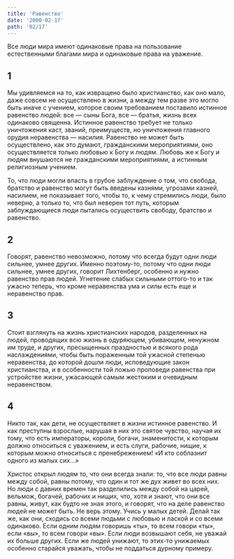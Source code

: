 ```yaml
---
title: 'Равенство'
date: '2000-02-17'
path: '02/17'
---
```


Все люди мира имеют одинаковые права на пользование естественными благами мира и одинаковые права на уважение.
<!-- {.intro} -->

## 1

Мы удивляемся на то, как извращено было христианство, как оно мало, даже совсем не осуществлено в жизни, а между тем разве это могло быть иначе с учением, которое своим требованием поставило истинное равенство людей: все — сыны Бога, все — братья, жизнь всех одинаково священна. Истинное равенство требует не только уничтожения каст, званий, преимуществ, но уничтожения главного орудия неравенства — насилия. Равенство не может быть осуществлено, как это думают, гражданскими мероприятиями, оно осуществляется только любовью к Богу и людям. Любовь же к Богу и людям внушаются не гражданскими мероприятиями, а истинным религиозным учением.

То, что люди могли впасть в грубое заблуждение о том, что свобода, братство и равенство могут быть введены казнями, угрозами казней, насилием, не показывает того, чтобы то, к чему стремились люди, было неверно, а только то, что был неверен тот путь, которым заблуждающиеся люди пытались осуществить свободу, братство и равенство.

## 2

Говорят, равенство невозможно, потому что всегда будут одни люди сильнее, умнее других. Именно поэтому-то, потому что одни люди сильнее, умнее других, говорит Лихтенберг, особенно и нужно равенство прав людей. Угнетение слабых сильными оттого-то и так ужасно теперь, что кроме неравенства ума и силы есть еще и неравенство прав.

## 3

Стоит взглянуть на жизнь христианских народов, разделенных на людей, проводящих всю жизнь в одуряющем, убивающем, ненужном им труде, и других, пресыщенных праздностью и всякого рода наслаждениями, чтобы быть пораженным той ужасной степенью неравенства, до которой дошли люди, исповедующие закон христианства, и в особенности той ложью проповеди равенства при устройстве жизни, ужасающей самым жестоким и очевидным неравенством.

## 4

Никто так, как дети, не осуществляет в жизни истинное равенство. И как преступны взрослые, нарушая в них это святое чувство, научая их тому, что есть императоры, короли, богачи, знаменитости, к которым должно относиться с уважением, и есть слуги, рабочие, нищие, к которым можно относиться с пренебрежением! «И кто соблазнит одного из малых сих...»

Христос открыл людям то, что они всегда знали: то, что все люди равны между собой, равны потому, что один и тот же дух живет во всех них. Но люди с давних времен так разделились между собой на царей, вельмож, богачей, рабочих и нищих, что, хотя и знают, что они все равны, живут, как будто не зная этого, и говорят, что на деле равенство людей не может быть. Не верь этому. Учись у малых детей. Делай так же, как они, сходись со всеми людьми с любовью и лаской и со всеми одинаково. Если одним людям говоришь «ты», то всем говори «ты», если «вы», то всем говори «вы». Если люди возвышают себя, не уважай их больше других. Если же людей унижают, то этих-то унижаемых особенно старайся уважать, чтобы не поддаться дурному примеру.
<!-- {.conclusion} -->
